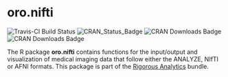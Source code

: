 # oro.nifti

![Travis-CI Build Status](https://travis-ci.org/bjw34032/oro.nifti.svg?branch=master)
![CRAN_Status_Badge](http://www.r-pkg.org/badges/version/oro.nifti)
![CRAN Downloads Badge](http://cranlogs.r-pkg.org/badges/grand-total/oro.nifti)
![CRAN Downloads Badge](http://cranlogs.r-pkg.org/badges/oro.nifti)

The R package **oro.nifti** contains functions for the input/output and visualization of medical imaging data that follow either the ANALYZE, NIfTI or AFNI formats.  This package is part of the [Rigorous Analytics](https://rigorousanalytics.blogspot.com) bundle.
